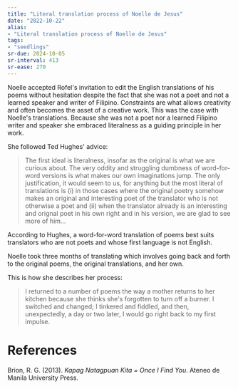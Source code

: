 ```yaml
---
title: "Literal translation process of Noelle de Jesus"
date: "2022-10-22"
alias:
- "Literal translation process of Noelle de Jesus"
tags:
- "seedlings"
sr-due: 2024-10-05
sr-interval: 413
sr-ease: 270
---
```


Noelle accepted Rofel's invitation to edit the English translations of his poems without hesitation despite the fact that she was not a poet and not a learned speaker and writer of Filipino. Constraints are what allows creativity and often becomes the asset of a creative work. This was the case with Noelle's translations. Because she was not a poet nor a learned Filipino writer and speaker she embraced literalness as a guiding principle in her work.

She followed Ted Hughes' advice:
>The first ideal is literalness, insofar as the original is what we are curious about. The very oddity and struggling dumbness of word-for-word versions is what makes our own imaginations jump. The only justification, it would seem to us, for anything but the most literal of translations is (i) in those cases where the original poetry somehow makes an original and interesting poet of the translator who is not otherwise a poet and (ii) when the translator already is an interesting and orignal poet in his own right and in his version, we are glad to see more of him...

According to Hughes, a word-for-word translation of poems best suits translators who are not poets and whose first language is not English.

Noelle took three months of translating which involves going back and forth to the original poems, the original translations, and her own.

This is how she describes her process:
>I returned to a number of poems the way a mother returns to her kitchen because she thinks she's forgotten to turn off a burner. I switched and changed; I tinkered and fiddled, and then, unexpectedly, a day or two later, I would go right back to my first impulse.


# References

Brion, R. G. (2013). _Kapag Natagpuan Kita = Once I Find You_. Ateneo de Manila University Press.